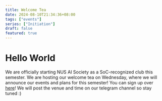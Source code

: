 ```yaml
---
title: Welcome Tea
date: 2024-08-10T21:34:36+08:00
tags: ["events"]
series: ["Initiation"]
draft: false
featured: true
---
```


# Hello World

We are officially starting NUS AI Society as a SoC-recognized club this semester. We are hosting our welcome tea on Wednesday, where we will announce our events and plans for this semester! You can sign up over [here](https://forms.gle/AGPSVZsXg9ScH45q7)! We will post the venue and time on our telegram channel so stay tuned :)
